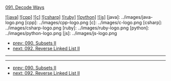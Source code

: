 [091. Decode Ways](https://leetcode.com/problems/decode-ways/)

[![java]](../java/091-decode-ways.md)
[![cpp]](../cpp/091-decode-ways.md)
[![c]](../c/091-decode-ways.md)
[![csharp]](../csharp/091-decode-ways.md)
[![ruby]](../ruby/091-decode-ways.md)
[![python]](../python/091-decode-ways.md)
[![js]](../js/091-decode-ways.md)
[java]: ../images/java-logo.png
[cpp]: ../images/cpp-logo.png
[c]: ../images/c-logo.png
[csharp]: ../images/csharp-logo.png
[ruby]: ../images/ruby-logo.png
[python]: ../images/python-logo.png
[js]: ../images/js-logo.png

- [prev: 090. Subsets II](090-subsets-ii.md)
- [next: 092. Reverse Linked List II](092-reverse-linked-list-ii.md)

---



---

- [prev: 090. Subsets II](090-subsets-ii.md)
- [next: 092. Reverse Linked List II](092-reverse-linked-list-ii.md)
